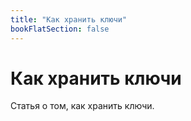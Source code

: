 ```yaml
---
title: "Как хранить ключи"
bookFlatSection: false
---
```


# Как хранить ключи

Статья о том, как хранить ключи.
